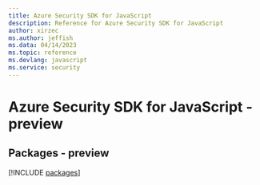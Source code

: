 ```yaml
---
title: Azure Security SDK for JavaScript
description: Reference for Azure Security SDK for JavaScript
author: xirzec
ms.author: jeffish
ms.data: 04/14/2023
ms.topic: reference
ms.devlang: javascript
ms.service: security
---
```

# Azure Security SDK for JavaScript - preview
## Packages - preview
[!INCLUDE [packages](security-index.md)]